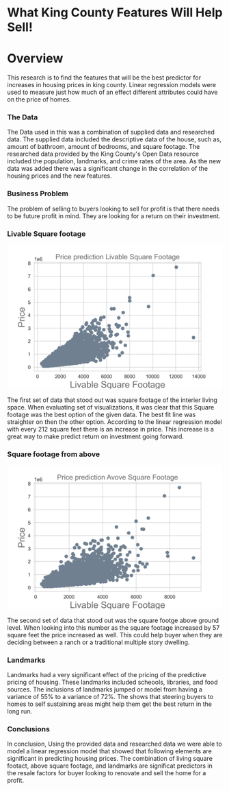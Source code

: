 # What King County Features Will Help Sell!




# Overview

This research is to find the features that will be the best predictor for increases in housing prices in king county. Linear regression models were used to measure just how much of an effect different attributes could have on the price of homes.

### The Data

The Data used in this was a combination of supplied data and researched data. The supplied data included the descriptive data of the house, such as, amount of bathroom, amount of bedrooms, and square footage. The researched data provided by the King County's Open Data resource included the population, landmarks, and crime rates of the area. As the new data was added there was a significant change in the correlation of the housing prices and the new features. 

### Business Problem

The problem of selling to buyers looking to sell for profit is that there needs to be future profit in mind. They are looking for a return on their investment. 

### Livable Square footage
![liveable_chart](./notebooks/images/liveable_chart.png)


The first set of data that stood out was square footage of the interier living space. When evaluating set of visualizations, it was clear that this Square footage was the best option of the given data. The best fit line was straighter on then the other option. According to the linear regression model with every 212 square feet there is an increase in price. This increase is a great way to make predict return on investment going forward.


### Square footage from above 
![Aboveliveable_chart](./notebooks/images/Aboveliveable_chart.png)


The second set of data that stood out was the square footge above ground level. When looking into this number as the square footage increased by 57 square feet the price increased as well. This could help buyer when they are deciding between a ranch or a traditional multiple story dwelling. 

### Landmarks 

Landmarks had a very significant effect of the pricing of the predictive pricing of housing. These landmarks included scheools, libraries, and food sources. The inclusions of landmarks jumped or model from having a variance of 55% to a variance of 72%. The shows that steering buyers to homes to self sustaining areas might help them get the best return in the long run.

### Conclusions

In conclusion, Using the provided data and researched data we were able to model a linear regression model that showed that following elements are significant in predicting housing prices. The combination of living square footact, above square footage, and landmarks are significat predictors in the resale factors for buyer looking to renovate and sell the home for a profit. 


